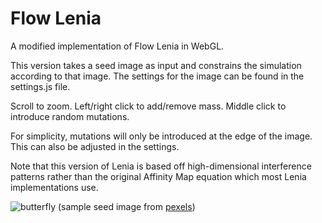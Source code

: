 # Flow Lenia
A modified implementation of Flow Lenia in WebGL.

This version takes a seed image as input and constrains the simulation according to that image. The settings for the image can be found in the settings.js file.

Scroll to zoom. Left/right click to add/remove mass. Middle click to introduce random mutations.

For simplicity, mutations will only be introduced at the edge of the image. This can also be adjusted in the settings.

Note that this version of Lenia is based off high-dimensional interference patterns rather than the original Affinity Map equation which most Lenia implementations use.

![butterfly](https://i.imgur.com/SlplOO1.png)
(sample seed image from [pexels](https://www.pexels.com/))
